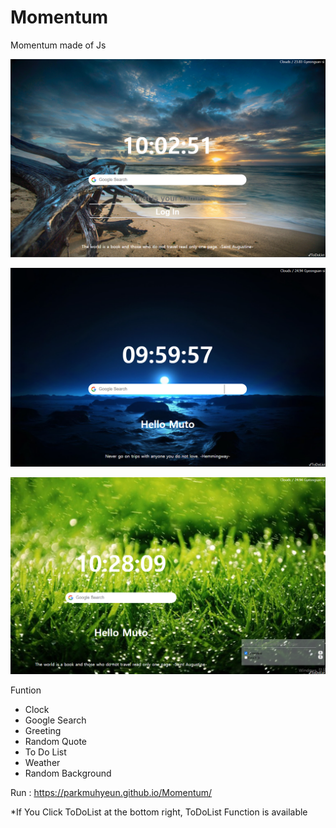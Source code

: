 # Momentum
Momentum made of Js 

![Screenshot1](./Screenshot/s1.PNG)

![Screenshot2](./Screenshot/s2.PNG)

![Screenshot3](./Screenshot/s3.PNG)


Funtion
- Clock
- Google Search
- Greeting
- Random Quote
- To Do List
- Weather
- Random Background


 Run : https://parkmuhyeun.github.io/Momentum/

*If You Click ToDoList at the bottom right, ToDoList Function is available
